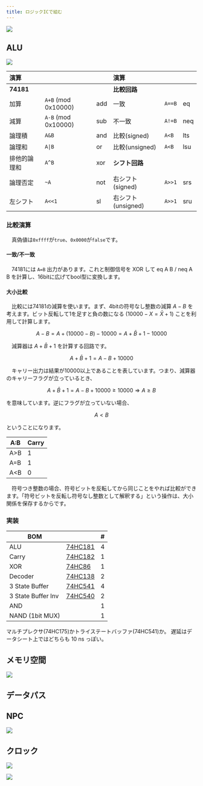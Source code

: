 ```yaml
---
title: ロジックICで組む
---
```


![](../1_Architecture/img/arch.dio.svg)

## ALU

![](img/circuit_ALU.dio.svg)

| 演算         |                     |     | 演算               |        |     |
| :----------- | :------------------ | --- | :----------------- | :----- | --- |
| **74181**    |                     |     | **比較回路**       |        |     |
| 加算         | `A+B` (mod 0x10000) | add | 一致               | `A==B` | eq  |
| 減算         | `A-B` (mod 0x10000) | sub | 不一致             | `A!=B` | neq |
| 論理積       | `A&B`               | and | 比較(signed)       | `A<B`  | lts |
| 論理和       | `A\|B`              | or  | 比較(unsigned)     | `A<B`  | lsu |
| 排他的論理和 | `A^B`               | xor | **シフト回路**     |        |     |
| 論理否定     | `~A`                | not | 右シフト(signed)   | `A>>1` | srs |
| 左シフト     | `A<<1`              | sl  | 右シフト(unsigned) | `A>>1` | sru |

### 比較演算

　真偽値は`0xffff`が`true`、`0x0000`が`false`です。

#### 一致/不一致

　74181には `A=B` 出力があります。これと制御信号を XOR して eq A B / neq A B を計算し、16bitに広げてbool型に変換します。

#### 大小比較

　比較には74181の減算を使います。まず、4bitの符号なし整数の減算 $A-B$ を考えます。ビット反転して1を足すと負の数になる ($10000-X=\bar{X}+1$) ことを利用して計算します。

$$
A-B=A+(10000-B)-10000=A+\bar{B}+1-10000
$$

　減算器は $A+\bar{B}+1$ を計算する回路です。

$$
A+\bar{B}+1=A-B+10000
$$

　キャリー出力は結果が10000以上であることを表しています。つまり、減算器のキャリーフラグが立っているとき、

$$
A+\bar{B}+1=A-B+10000 \geq 10000 \Rightarrow A \geq B
$$

を意味しています。逆にフラグが立っていない場合、

$$
A < B
$$

ということになります。

| A:B | Carry |
| --- | ----- |
| A>B | 1     |
| A=B | 1     |
| A<B | 0     |

　符号つき整数の場合、符号ビットを反転してから同じことをやれば比較ができます。「符号ビットを反転し符号なし整数として解釈する」という操作は、大小関係を保存するからです。

### 実装

| BOM                |                              | #   |
| ------------------ | ---------------------------- | --- |
| ALU                | [74HC181](./doc/74HC181.pdf) | 4   |
| Carry              | [74HC182](./doc/74HC182.pdf) | 1   |
| XOR                | [74HC86](./doc/74HC86.pdf)   | 1   |
| Decoder            | [74HC138](./doc/74HC138.pdf) | 2   |
| 3 State Buffer     | [74HC541](./doc/74HC540.pdf) | 4   |
| 3 State Buffer Inv | [74HC540](./doc/74HC540.pdf) | 2   |
| AND                |                              | 1   |
| NAND (1bit MUX)    |                              | 1   |

マルチプレクサ(74HC175)かトライステートバッファ(74HC541)か。
遅延はデータシート上ではどちらも 10 ns っぽい。

## メモリ空間

![](img/circuit_mem.dio.svg)

## データパス

## NPC

![](img/circuit_npc.dio.svg)

## クロック

![](img/clk_circuit.dio.svg)

![](img/clk_timing.dio.svg)
